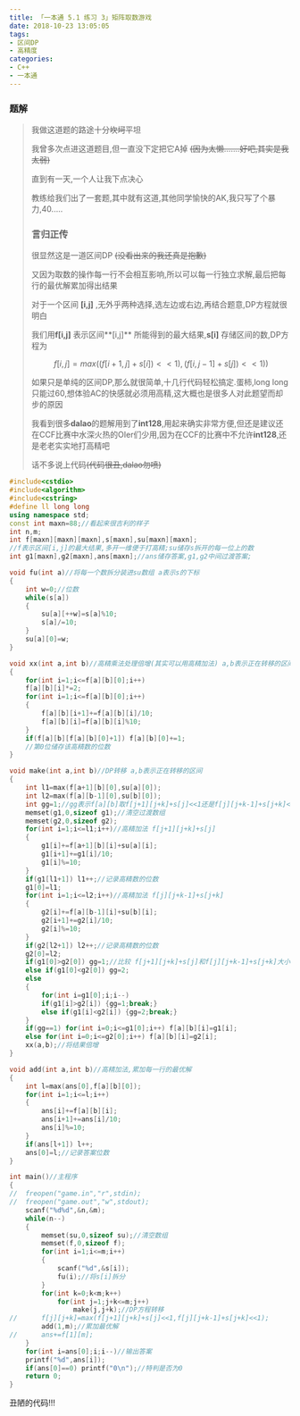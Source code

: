 ```yaml
---
title: 「一本通 5.1 练习 3」矩阵取数游戏
date: 2018-10-23 13:05:05
tags: 
- 区间DP
- 高精度
categories: 
- C++
- 一本通
---
```


### 题解

> 我做这道题的路途十分~~坎坷~~平坦
> 
> 我曾多次点进这道题目,但一直没下定把它A掉 ~~(因为太懒.......好吧,其实是我太弱)~~
> 
> 直到有一天,一个人让我下点决心
> 
> 教练给我们出了一套题,其中就有这道,其他同学愉快的AK,我只写了个暴力,40.....
> 
> ### **言归正传**
> 
> 很显然这是一道区间DP ~~(没看出来的我还真是抱歉)~~
> 
> 又因为取数的操作每一行不会相互影响,所以可以每一行独立求解,最后把每行的最优解累加得出结果
> 
> 对于一个区间 **[i,j]** ,无外乎两种选择,选左边或右边,再结合题意,DP方程就很明白
> 
> 我们用**f[i,j]** 表示区间**[i,j]** 所能得到的最大结果,**s[i]** 存储区间的数,DP方程为
> 
> $$f[i,j]=max((f[i+1,j]+s[i])<<1),(f[i,j-1]+s[j])<<1))$$
> 
> 如果只是单纯的区间DP,那么就很简单,十几行代码轻松搞定.蛋柿,long
> long只能过60,想体验AC的快感就必须用高精,这大概也是很多人对此题望而却步的原因
> 
> 我看到很多**dalao**的题解用到了**int128**,用起来确实非常方便,但还是建议还在CCF比赛中水深火热的OIer们少用,因为在CCF的比赛中不允许**int128**,还是老老实实地打高精吧
> 
> 话不多说上代码~~(代码很丑,dalao勿喷)~~

```cpp
#include<cstdio>
#include<algorithm>
#include<cstring>
#define ll long long
using namespace std;
const int maxn=88;//看起来很吉利的样子 
int n,m; 
int f[maxn][maxn][maxn],s[maxn],su[maxn][maxn];
//f表示区间[i,j]的最大结果,多开一维便于打高精;su储存s拆开的每一位上的数 
int g1[maxn],g2[maxn],ans[maxn];//ans储存答案,g1,g2中间过渡答案; 

void fu(int a)//将每一个数拆分装进su数组 a表示s的下标 
{
	int w=0;//位数 
	while(s[a])
	{
		su[a][++w]=s[a]%10;
		s[a]/=10;
	}
	su[a][0]=w;
}

void xx(int a,int b)//高精乘法处理倍增(其实可以用高精加法) a,b表示正在转移的区间 
{
	for(int i=1;i<=f[a][b][0];i++) 
	f[a][b][i]*=2;
	for(int i=1;i<=f[a][b][0];i++) 
	{
		f[a][b][i+1]+=f[a][b][i]/10;
		f[a][b][i]=f[a][b][i]%10;
	}
	if(f[a][b][f[a][b][0]+1]) f[a][b][0]+=1;
	//第0位储存该高精数的位数
}

void make(int a,int b)//DP转移 a,b表示正在转移的区间 
{
	int l1=max(f[a+1][b][0],su[a][0]);
	int l2=max(f[a][b-1][0],su[b][0]);
	int gg=1;//gg表示f[a][b]取f[j+1][j+k]+s[j]<<1还是f[j][j+k-1]+s[j+k]<<1 
	memset(g1,0,sizeof g1);//清空过渡数组
	memset(g2,0,sizeof g2); 
	for(int i=1;i<=l1;i++)//高精加法 f[j+1][j+k]+s[j]
	{
		g1[i]+=f[a+1][b][i]+su[a][i];
		g1[i+1]+=g1[i]/10;
		g1[i]%=10;
	}
	if(g1[l1+1]) l1++;//记录高精数的位数 
	g1[0]=l1;
	for(int i=1;i<=l2;i++)//高精加法 f[j][j+k-1]+s[j+k] 
	{
		g2[i]+=f[a][b-1][i]+su[b][i];
		g2[i+1]+=g2[i]/10;
		g2[i]%=10;
	}
	if(g2[l2+1]) l2++;//记录高精数的位数 
	g2[0]=l2;
	if(g1[0]>g2[0]) gg=1;//比较 f[j+1][j+k]+s[j]和f[j][j+k-1]+s[j+k]大小 决定f[a][b]取舍 
	else if(g1[0]<g2[0]) gg=2;
	else 
	{
		for(int i=g1[0];i;i--)
		if(g1[i]>g2[i]) {gg=1;break;}
		else if(g1[i]<g2[i]) {gg=2;break;}
	}
	if(gg==1) for(int i=0;i<=g1[0];i++) f[a][b][i]=g1[i];
	else for(int i=0;i<=g2[0];i++) f[a][b][i]=g2[i];
	xx(a,b);//将结果倍增 
}

void add(int a,int b)//高精加法,累加每一行的最优解 
{
	int l=max(ans[0],f[a][b][0]);
	for(int i=1;i<=l;i++)
	{
		ans[i]+=f[a][b][i];
		ans[i+1]+=ans[i]/10;
		ans[i]%=10;
	}
	if(ans[l+1]) l++;
	ans[0]=l;//记录答案位数 
}

int main()//主程序 
{
//	freopen("game.in","r",stdin);
//	freopen("game.out","w",stdout);
	scanf("%d%d",&n,&m);
	while(n--)
	{
		memset(su,0,sizeof su);//清空数组 
		memset(f,0,sizeof f);
		for(int i=1;i<=m;i++)
		{
			scanf("%d",&s[i]);
			fu(i);//将s[i]拆分 
		}
		for(int k=0;k<m;k++)
			for(int j=1;j+k<=m;j++)
				make(j,j+k);//DP方程转移 
//		f[j][j+k]=max(f[j+1][j+k]+s[j]<<1,f[j][j+k-1]+s[j+k]<<1);
		add(1,m);//累加最优解 
//		ans+=f[1][m];
	}
	for(int i=ans[0];i;i--)//输出答案 
	printf("%d",ans[i]);
	if(ans[0]==0) printf("0\n");//特判是否为0 
	return 0;
}
```

丑陋的代码!!!

<!--stackedit_data:
eyJoaXN0b3J5IjpbMjA3MDIyMzI3MF19
-->
